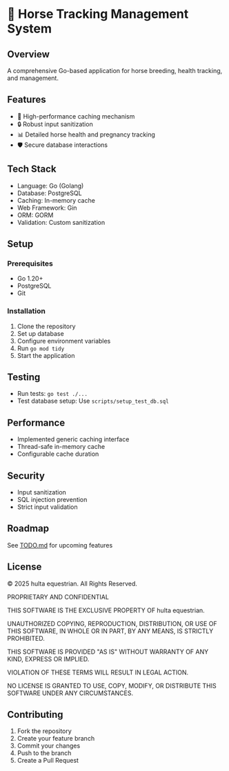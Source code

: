 # 🐎 Horse Tracking Management System

## Overview
A comprehensive Go-based application for horse breeding, health tracking, and management.

## Features
- 🚀 High-performance caching mechanism
- 🔒 Robust input sanitization
- 📊 Detailed horse health and pregnancy tracking
- 🛡️ Secure database interactions

## Tech Stack
- Language: Go (Golang)
- Database: PostgreSQL
- Caching: In-memory cache
- Web Framework: Gin
- ORM: GORM
- Validation: Custom sanitization

## Setup

### Prerequisites
- Go 1.20+
- PostgreSQL
- Git

### Installation
1. Clone the repository
2. Set up database
3. Configure environment variables
4. Run `go mod tidy`
5. Start the application

## Testing
- Run tests: `go test ./...`
- Test database setup: Use `scripts/setup_test_db.sql`

## Performance
- Implemented generic caching interface
- Thread-safe in-memory cache
- Configurable cache duration

## Security
- Input sanitization
- SQL injection prevention
- Strict input validation

## Roadmap
See [TODO.md](TODO.md) for upcoming features

## License
© 2025 hulta equestrian. All Rights Reserved.

PROPRIETARY AND CONFIDENTIAL

THIS SOFTWARE IS THE EXCLUSIVE PROPERTY OF hulta equestrian. 

UNAUTHORIZED COPYING, REPRODUCTION, DISTRIBUTION, OR USE OF THIS SOFTWARE, IN WHOLE OR IN PART, BY ANY MEANS, IS STRICTLY PROHIBITED. 

THIS SOFTWARE IS PROVIDED "AS IS" WITHOUT WARRANTY OF ANY KIND, EXPRESS OR IMPLIED. 

VIOLATION OF THESE TERMS WILL RESULT IN LEGAL ACTION.

NO LICENSE IS GRANTED TO USE, COPY, MODIFY, OR DISTRIBUTE THIS SOFTWARE UNDER ANY CIRCUMSTANCES.

## Contributing
1. Fork the repository
2. Create your feature branch
3. Commit your changes
4. Push to the branch
5. Create a Pull Request
